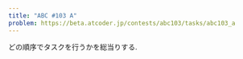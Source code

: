 ```yaml
---
title: "ABC #103 A"
problem: https://beta.atcoder.jp/contests/abc103/tasks/abc103_a
---
```

どの順序でタスクを行うかを総当りする.
